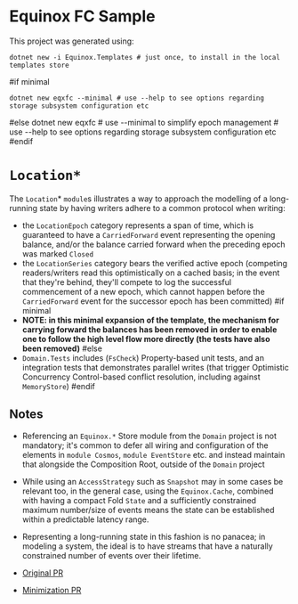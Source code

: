 # Equinox FC Sample

This project was generated using:

    dotnet new -i Equinox.Templates # just once, to install in the local templates store
#if minimal

    dotnet new eqxfc --minimal # use --help to see options regarding storage subsystem configuration etc
#else
    dotnet new eqxfc # use --minimal to simplify epoch management # use --help to see options regarding storage subsystem configuration etc
#endif

# `Location*`

The `Location`* `module`s illustrates a way to approach the modelling of a long-running state by having writers adhere to a common protocol when writing:

- the `LocationEpoch` category represents a span of time, which is guaranteed to have a `CarriedForward` event representing the opening balance, and/or the balance carried forward when the preceding epoch was marked `Closed`
- the `LocationSeries` category bears the verified active epoch (competing readers/writers read this optimistically on a cached basis; in the event that they're behind, they'll compete to log the successful commencement of a new epoch, which cannot happen before the `CarriedForward` event for the successor epoch has been committed)
#if minimal
- **NOTE: in this minimal expansion of the template, the mechanism for carrying forward the balances has been removed in order to enable one to follow the high level flow more directly (the tests have also been removed)**
#else
- `Domain.Tests` includes (`FsCheck`) Property-based unit tests, and an integration tests that demonstrates parallel writes (that trigger Optimistic Concurrency Control-based conflict resolution, including against `MemoryStore`)
#endif

## Notes

- Referencing an `Equinox.*` Store module from the `Domain` project is not mandatory; it's common to defer all wiring and configuration of the elements in `module Cosmos`, `module EventStore` etc. and instead maintain that alongside the Composition Root, outside of the `Domain` project

- While using an `AccessStrategy` such as `Snapshot` may in some cases be relevant too, in the general case, using the `Equinox.Cache`, combined with having a compact Fold `State` and a sufficiently constrained maximum number/size of events means the state can be established within a predictable latency range.

- Representing a long-running state in this fashion is no panacea; in modeling a system, the ideal is to have streams that have a naturally constrained number of events over their lifetime.

- [Original PR](https://github.com/jet/dotnet-templates/pull/40)
- [Minimization PR](https://github.com/jet/dotnet-templates/pull/50)